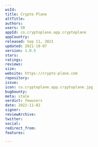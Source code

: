 ```yaml
---
wsId: 
title: Crypto Plane
altTitle: 
authors: 
users: 50
appId: co.cryptoplane.app.cryptoplane
appCountry: 
released: Sep 11, 2021
updated: 2021-10-07
version: 1.0.5
stars: 
ratings: 
reviews: 
size: 
website: https://crypto-plane.com
repository: 
issue: 
icon: co.cryptoplane.app.cryptoplane.jpg
bugbounty: 
meta: stale
verdict: fewusers
date: 2022-11-02
signer: 
reviewArchive: 
twitter: 
social: 
redirect_from: 
features: 

---
```


